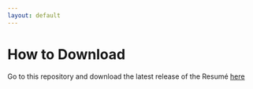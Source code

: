 ```yaml
---
layout: default
---
```


# How to Download
Go to this repository and download the latest release of the Resumé [here](https://github.com/jorgemontes/TwentySecondsCurriculumVitae-LaTex/releases) 


